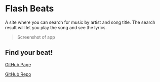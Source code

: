 # Flash Beats

A site where you can search for music by artist and song title. The search result will let you play the song and see the lyrics.

> Screenshot of app

## Find your beat!

[GitHub Page](https://teamflash1.github.io/music-app)

[GitHub Repo](https://github.com/TeamFlash1/music-app)

